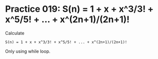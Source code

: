 # Practice 019: S(n) = 1 + x + x^3/3! + x^5/5! + ... + x^(2n+1)/(2n+1)!

Calculate

```
S(n) = 1 + x + x^3/3! + x^5/5! + ... + x^(2n+1)/(2n+1)!
```

Only using while loop.
